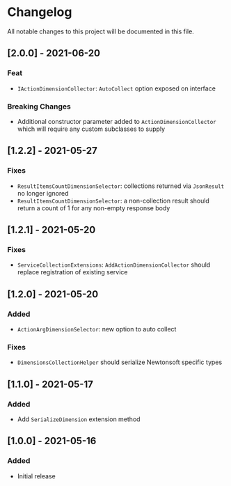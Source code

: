 # Changelog

All notable changes to this project will be documented in this file.

## [2.0.0] - 2021-06-20

### Feat

- `IActionDimensionCollector`: `AutoCollect` option exposed on interface

### Breaking Changes

- Additional constructor parameter added to `ActionDimensionCollector` which will require any custom subclasses to supply

## [1.2.2] - 2021-05-27

### Fixes

- `ResultItemsCountDimensionSelector`: collections returned via `JsonResult` no longer ignored
- `ResultItemsCountDimensionSelector`: a non-collection result should return a count of 1 for any non-empty response body

## [1.2.1] - 2021-05-20

### Fixes

- `ServiceCollectionExtensions`: `AddActionDimensionCollector` should replace registration of existing service

## [1.2.0] - 2021-05-20

### Added

- `ActionArgDimensionSelector`: new option to auto collect

### Fixes

- `DimensionsCollectionHelper` should serialize Newtonsoft specific types

## [1.1.0] - 2021-05-17

### Added

- Add `SerializeDimension` extension method

## [1.0.0] - 2021-05-16

### Added

- Initial release
